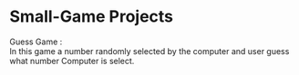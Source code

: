 # Small-Game Projects

Guess Game :  
In this game a number randomly selected by the computer and user guess what number Computer is select.

